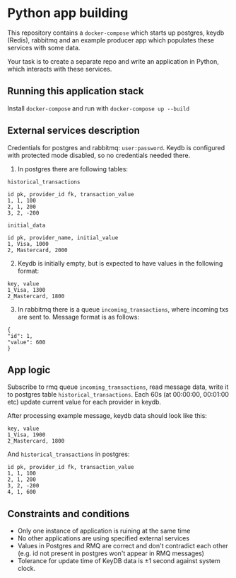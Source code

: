 # Python app building

This repository contains a `docker-compose` which starts up postgres, keydb (Redis), 
rabbitmq and an example producer app which populates these services with some data.

Your task is to create a separate repo and write an application in Python,
which interacts with these services.

## Running this application stack

Install `docker-compose` and run with `docker-compose up --build`

## External services description

Credentials for postgres and rabbitmq: `user:password`. Keydb is configured with
protected mode disabled, so no credentials needed there.

1. In postgres there are following tables:
```
historical_transactions

id pk, provider_id fk, transaction_value
1, 1, 100
2, 1, 200
3, 2, -200

initial_data

id pk, provider_name, initial_value
1, Visa, 1000
2, Mastercard, 2000
```
2. Keydb is initially empty, but is expected to have values in the following format:
```
key, value
1_Visa, 1300
2_Mastercard, 1800
```
3. In rabbitmq there is a queue `incoming_transactions`, where incoming txs are sent to. Message format is as follows:
```
{
"id": 1,
"value": 600
}
```

## App logic

Subscribe to rmq queue `incoming_transactions`, read message data, write it to postgres table `historical_transactions`. Each 60s (at 00:00:00, 00:01:00 etc) update current value for each provider in keydb.

After processing example message, keydb data should look like this:
```
key, value
1_Visa, 1900
2_Mastercard, 1800
```
And `historical_transactions` in postgres:
```
id pk, provider_id fk, transaction_value
1, 1, 100
2, 1, 200
3, 2, -200
4, 1, 600
```

## Constraints and conditions

- Only one instance of application is ruining at the same time
- No other applications are using specified external services
- Values in Postgres and RMQ are correct and don't contradict each other (e.g. id not present in postgres won't appear in RMQ messages)
- Tolerance for update time of KeyDB data is ±1 second against system clock.

